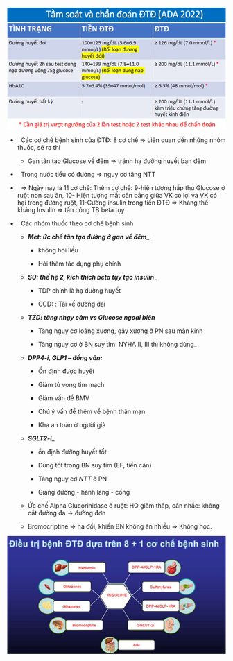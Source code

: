 ![555](../../../200%20Files/image/image/tieu%20chuan%20DTD%20ADA%202022.jpeg)
  
-   Các cơ chế bệnh sinh của ĐTĐ: 8 cơ chế => Liên quan dến những nhóm thuốc, sẽ ra thi
  
	- Gan tân tạo Glucose về đêm => tránh hạ đường huyết ban đêm
  
-   Trong nước tiểu có đường => nguy cơ tăng NTT
  
-   => Ngày nay là 11 cơ chế: Thêm cơ chế: 9-hiện tượng hấp thu Glucose ở ruột non sau ăn, 10- Hiện tượng mất cân bằng giữa VK có lợi và VK có hại trong đường ruột, 11-Cường insulin trong tiền ĐTĐ => Kháng thể kháng Insulin => tấn công TB beta tụy
  
-   Các nhóm thuốc theo cơ chế bệnh sinh
  
	- **_Met: ức chế tân tạo đường ở gan về đêm_**_.  
  
		- không hỏi liều  
  
		- Hỏi thêm tác dụng phụ chính
  
	- **_SU: thế hệ 2, kích thích beta tụy tạo insulin_**_  
  
		- TDP chính là hạ đường huyết
  
		- CCD: : Tài xế đường dai
  
	- ***TZD: tăng nhạy cảm vs Glucose ngoại biên***  
  
		- Tăng nguy cơ loãng xương, gãy xương ở PN sau mãn kinh  
  
		- Tăng nguy cơ ở BN suy tim: NYHA II, III thì không dùng_
  
	- **_DPP4-i, GLP1 – đồng vận:_**  
  
		- Ổn định được huyết  
  
		- Giảm tử vong tim mạch  
  
		- Giảm vấn đề BMV  
  
		- Chú ý vấn đề thêm về bệnh thận mạn
  
		- Kha an toàn ở người già 
  
	- **_SGLT2-i_**_  
  
		- ổn định đường huyết tốt  
  
		- Dùng tốt trong BN suy tim (EF, tiền căn) 
  
		- Tăng nguy cơ *NTT* ở PN
  
		- Giảng đường - hành lang - cổng
  
	- Ức chế Alpha Glucorinidase ở ruột: HQ giảm thấp, cân nhắc: không cắt đường đa -> đường đơn
  
	- Bromocriptine => hạ đồi, khiến BN không ăn nhiều => Không học.
  

  
![450](../../../200%20Files/image/image/Bu%E1%BB%95i%208%20-%20H%E1%BB%87%20Tim%20m%E1%BA%A1ch%20-%20H%E1%BB%87%20n%E1%BB%99i%20ti%E1%BA%BFt-1687397652686.jpeg)
  

